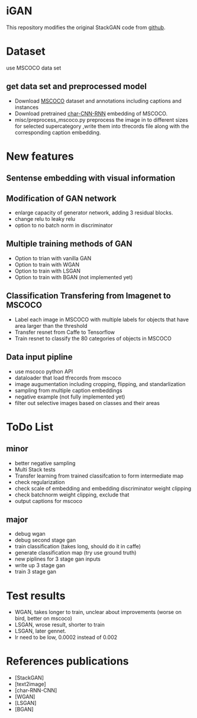 # iGAN

This repository modifies the original StackGAN code from
[github](https://github.com/hanzhanggit/StackGAN).


# Dataset
use MSCOCO data set
## get data set and preprocessed model
- Download [MSCOCO](http://mscoco.org/dataset/#overview) dataset and annotations including captions and instances
- Download pretrained [char-CNN-RNN](https://github.com/reedscot/icml2016) embedding of MSCOCO.
- misc/preprocess_mscoco.py preprocess the image in to different sizes
for selected supercategory
,write them into tfrecords file along with the corresponding caption embedding.


# New features

## Sentense embedding with visual information

## Modification of GAN network
- enlarge capacity of generator network, adding 3 residual blocks.
- change relu to leaky relu
- option to no batch norm in discriminator

## Multiple training methods of GAN
- Option to trian with vanilla GAN
- Option to train with WGAN
- Option to train with LSGAN
- Option to train with BGAN (not implemented yet)

## Classification Transfering from Imagenet to MSCOCO
- Label each image in MSCOCO with multiple labels for objects that have area larger than the threshold
- Transfer resnet from Caffe to Tensorflow
- Train resnet to classify the 80 categories of objects in MSCOCO

## Data input pipline
- use mscoco python API
- dataloader that load tfrecords from mscoco
- image augumentation including cropping, flipping, and standarlization
- sampling from multiple caption embeddings
- negative example (not fully implemented yet)
- filter out selective images based on classes and their areas

<!-- potential other data set, not as good
yelp data set
visual genome data set
 -->

# ToDo List
## minor
- better negative sampling
- Multi Stack tests
- Transfer learning from trained classifcation to form intermediate map
- check regularization
- check scale of embedding and embedding discriminator weight clipping
- check batchnorm weight clipping, exclude that
- output captions for mscoco

## major
- debug wgan
- debug second stage gan
- train classification (takes long, should do it in caffe)
- generate classification map (try use ground truth)
- new piplines for 3 stage gan inputs 
- write up 3 stage gan
- train 3 stage gan

# Test results
- WGAN, takes longer to train, unclear about improvements (worse on bird, better on mscoco)
- LSGAN, wrose result, shorter to train
- LSGAN, later gennet.
- lr need to be low, 0.0002 instead of 0.002

# References publications
- [StackGAN]
- [text2image]
- [char-RNN-CNN]
- [WGAN]
- [LSGAN]
- [BGAN]

<!-- 
things to correct:
2_stage_1 wgan config not specify nobatchnorm, it use default large instead -->


<!-- 
# retest things!

lr rate not loaded need to used load

# scope things down to class generation instead of text generation?

# questions:

- regularization?


- own implementation
error possible discriminator variable sharing


- gate gradients -->


<!-- 
notes:

deconv may cause patterns, resize is better
 -->